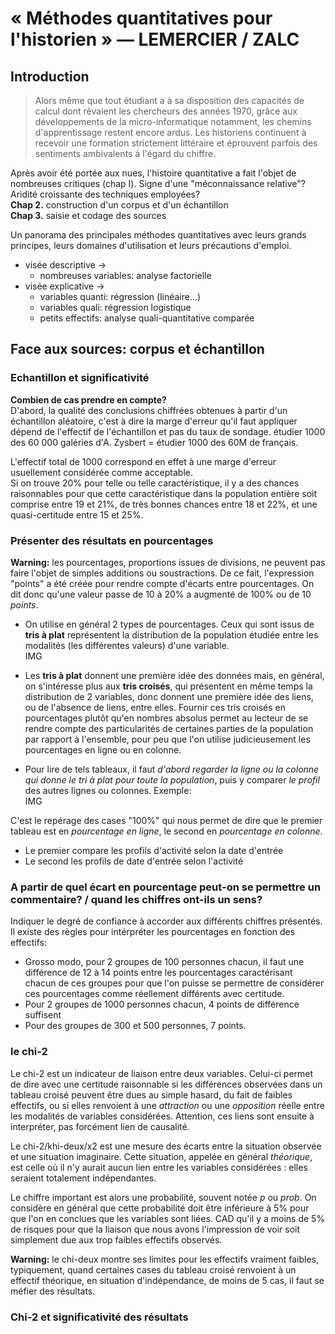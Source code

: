 # « Méthodes quantitatives pour l'historien » — LEMERCIER / ZALC

## Introduction

> Alors même que tout étudiant a à sa disposition des capacités de calcul dont rêvaient les chercheurs des années 1970, grâce aux développements de la micro-informatique notamment, les chemins d'apprentissage restent encore ardus. Les historiens continuent à recevoir une formation strictement littéraire et éprouvent parfois des sentiments ambivalents à l'égard du chiffre.

Après avoir été portée aux nues, l'histoire quantitative a fait l'objet de nombreuses critiques \(chap I\). Signe d'une "méconnaissance relative"? Aridité croissante des techniques employées?  
**Chap 2.** construction d'un corpus et d'un échantillon  
**Chap 3.** saisie et codage des sources

Un panorama des principales méthodes quantitatives avec leurs grands principes, leurs domaines d'utilisation et leurs précautions d'emploi.

* visée descriptive -&gt; 
  * nombreuses variables: analyse factorielle
* visée explicative -&gt;
  * variables quanti: régression \(linéaire...\)
  * variables quali: régression logistique
  * petits effectifs: analyse quali-quantitative comparée

## Face aux sources: corpus et échantillon

### Echantillon et significativité

**Combien de cas prendre en compte?**  
D'abord, la qualité des conclusions chiffrées obtenues à partir d'un échantillon aléatoire, c'est à dire la marge d'erreur qu'il faut appliquer dépend de l'effectif de l'échantillon et pas du taux de sondage. étudier 1000 des 60 000 galéries d'A. Zysbert = étudier 1000 des 60M de français.

L'effectif total de 1000 correspond en effet à une marge d'erreur usuellement considérée comme acceptable.  
Si on trouve 20% pour telle ou telle caractéristique, il y a des chances raisonnables pour que cette caractéristique dans la population entière soit comprise entre 19 et 21%, de très bonnes chances entre 18 et 22%, et une quasi-certitude entre 15 et 25%.

### Présenter des résultats en pourcentages

**Warning:** les pourcentages, proportions issues de divisions, ne peuvent pas faire l'objet de simples additions ou soustractions. De ce fait, l'expression "points" a été créée pour rendre compte d'écarts entre pourcentages. On dit donc qu'une valeur passe de 10 à 20% a augmenté de 100% ou de 10 _points_.

* On utilise en général 2 types de pourcentages. Ceux qui sont issus de **tris à plat** représentent la distribution de la population étudiée entre les modalités \(les différentes valeurs\) d'une variable.  
  IMG

* Les **tris à plat** donnent une première idée des données mais, en général, on s'intéresse plus aux **tris croisés**, qui présentent en même temps la distribution de 2 variables, donc donnent une première idée des liens, ou de l'absence de liens, entre elles. Fournir ces tris croisés en pourcentages plutôt qu'en nombres absolus permet au lecteur de se rendre compte des particularités de certaines parties de la population par rapport à l'ensemble, pour peu que l'on utilise judicieusement les pourcentages en ligne ou en colonne.

* Pour lire de tels tableaux, il faut _d'abord regarder la ligne ou la colonne qui donne le tri à plat pour toute la population_, puis y comparer _le profil_ des autres lignes ou colonnes. Exemple:  
  IMG

C'est le repérage des cases "100%" qui nous permet de dire que le premier tableau est en _pourcentage en ligne_, le second en _pourcentage en colonne_.

* Le premier compare les profils d'activité selon la date d'entrée
* Le second les profils de date d'entrée selon l'activité

### A partir de quel écart en pourcentage peut-on se permettre un commentaire? / quand les chiffres ont-ils un sens?

Indiquer le degré de confiance à accorder aux différents chiffres présentés. Il existe des règles pour intérpréter les pourcentages en fonction des effectifs:

* Grosso modo, pour 2 groupes de 100 personnes chacun, il faut une différence de 12 à 14 points entre les pourcentages caractérisant chacun de ces groupes pour que l'on puisse se permettre de considérer ces pourcentages comme réellement différents avec certitude.
* Pour 2 groupes de 1000 personnes chacun, 4 points de différence suffisent
* Pour des groupes de 300 et 500 personnes, 7 points.

### le chi-2

Le chi-2 est un indicateur de liaison entre deux variables. Celui-ci permet de dire avec une certitude raisonnable si les différences observées dans un tableau croisé peuvent être dues au simple hasard, du fait de faibles effectifs, ou si elles renvoient à une _attraction_ ou une _opposition_ réelle entre les modalités de variables considérées. Attention, ces liens sont ensuite à interpréter, pas forcément lien de causalité.

Le chi-2/khi-deux/x2 est une mesure des écarts entre la situation observée et une situation imaginaire. Cette situation, appelée en général _théorique_, est celle où il n'y aurait aucun lien entre les variables considérées : elles seraient totalement indépendantes.

Le chiffre important est alors une probabilité, souvent notée _p_ ou _prob_. On considère en général que cette probabilité doit être inférieure à 5% pour que l'on en conclues que les variables sont liées. CAD qu'il y a moins de 5% de risques pour que la liaison que nous avons l'impression de voir soit simplement due aux trop faibles effectifs observés.

**Warning:** le chi-deux montre ses limites pour les effectifs vraiment faibles, typiquement, quand certaines cases du tableau croisé renvoient à un effectif théorique, en situation d'indépendance, de moins de 5 cas, il faut se méfier des résultats.



### Chi-2 et significativité des résultats





